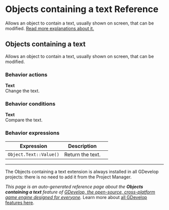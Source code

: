 # Objects containing a text Reference

Allows an object to contain a text, usually shown on screen, that can be modified. [Read more explanations about it.](/gdevelop5/objects)



## Objects containing a text 

Allows an object to contain a text, usually shown on screen, that can be modified. 

### Behavior actions

**Text**  
Change the text.

### Behavior conditions

**Text**  
Compare the text.

### Behavior expressions

| Expression | Description |  |
|-----|-----|-----|
| `Object.Text::Value()` | Return the text. ||


---

The Objects containing a text extension is always installed in all GDevelop projects: there is no need to add it from the Project Manager.

*This page is an auto-generated reference page about the **Objects containing a text** feature of [GDevelop, the open-source, cross-platform game engine designed for everyone](https://gdevelop.io/).* Learn more about [all GDevelop features here](/gdevelop5/all-features).